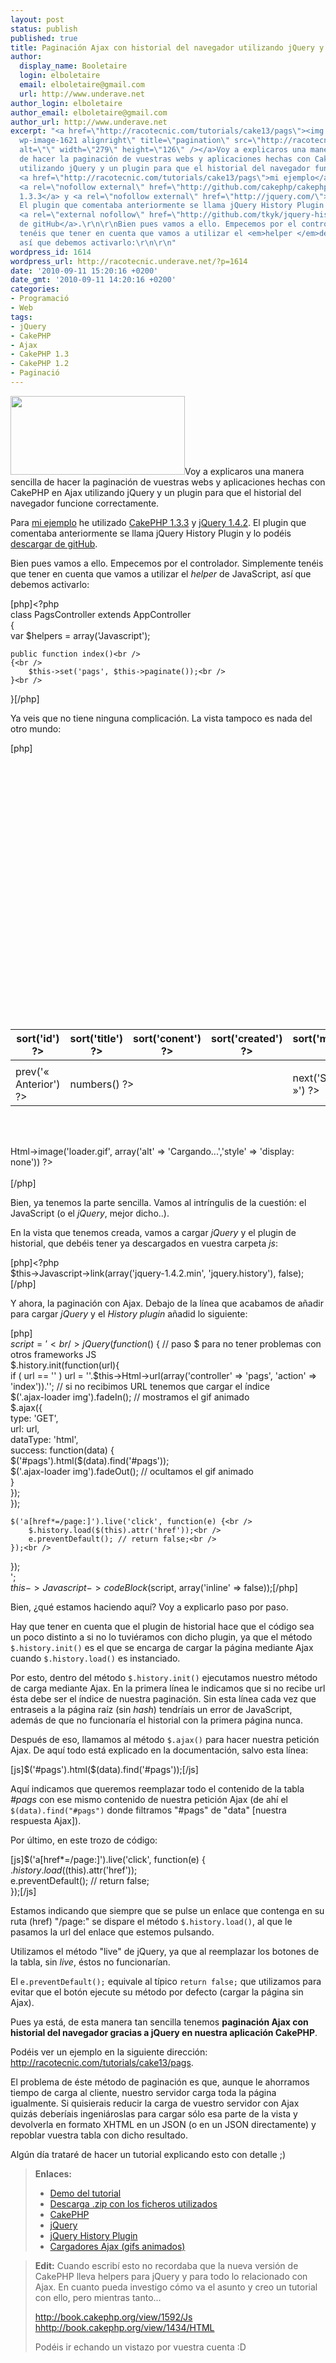 ```yaml
---
layout: post
status: publish
published: true
title: Paginación Ajax con historial del navegador utilizando jQuery y CakePHP 1.3.x
author:
  display_name: Booletaire
  login: elboletaire
  email: elboletaire@gmail.com
  url: http://www.underave.net
author_login: elboletaire
author_email: elboletaire@gmail.com
author_url: http://www.underave.net
excerpt: "<a href=\"http://racotecnic.com/tutorials/cake13/pags\"><img class=\"size-full
  wp-image-1621 alignright\" title=\"pagination\" src=\"http://racotecnic.com/wp-content/uploads/2010/09/pagination.png\"
  alt=\"\" width=\"279\" height=\"126\" /></a>Voy a explicaros una manera sencilla
  de hacer la paginación de vuestras webs y aplicaciones hechas con CakePHP en Ajax
  utilizando jQuery y un plugin para que el historial del navegador funcione correctamente.\r\n\r\nPara
  <a href=\"http://racotecnic.com/tutorials/cake13/pags\">mi ejemplo</a> he utilizado
  <a rel=\"nofollow external\" href=\"http://github.com/cakephp/cakephp/downloads\">CakePHP
  1.3.3</a> y <a rel=\"nofollow external\" href=\"http://jquery.com/\">jQuery 1.4.2</a>.
  El plugin que comentaba anteriormente se llama jQuery History Plugin y lo podéis
  <a rel=\"external nofollow\" href=\"http://github.com/tkyk/jquery-history-plugin\">descargar
  de gitHub</a>.\r\n\r\nBien pues vamos a ello. Empecemos por el controlador. Simplemente
  tenéis que tener en cuenta que vamos a utilizar el <em>helper </em>de JavaScript,
  así que debemos activarlo:\r\n\r\n"
wordpress_id: 1614
wordpress_url: http://racotecnic.underave.net/?p=1614
date: '2010-09-11 15:20:16 +0200'
date_gmt: '2010-09-11 14:20:16 +0200'
categories:
- Programació
- Web
tags:
- jQuery
- CakePHP
- Ajax
- CakePHP 1.3
- CakePHP 1.2
- Paginació
---
```


<a href="http://racotecnic.com/tutorials/cake13/pags"><img class="size-full wp-image-1621 alignright" title="pagination" src="http://racotecnic.com/wp-content/uploads/2010/09/pagination.png" alt="" width="279" height="126" /></a>Voy a explicaros una manera sencilla de hacer la paginación de vuestras webs y aplicaciones hechas con CakePHP en Ajax utilizando jQuery y un plugin para que el historial del navegador funcione correctamente.

Para <a href="http://racotecnic.com/tutorials/cake13/pags">mi ejemplo</a> he utilizado <a rel="nofollow external" href="http://github.com/cakephp/cakephp/downloads">CakePHP 1.3.3</a> y <a rel="nofollow external" href="http://jquery.com/">jQuery 1.4.2</a>. El plugin que comentaba anteriormente se llama jQuery History Plugin y lo podéis <a rel="external nofollow" href="http://github.com/tkyk/jquery-history-plugin">descargar de gitHub</a>.

Bien pues vamos a ello. Empecemos por el controlador. Simplemente tenéis que tener en cuenta que vamos a utilizar el <em>helper </em>de JavaScript, así que debemos activarlo:

<a id="more"></a><a id="more-1614"></a>

[php]<?php<br />
class PagsController extends AppController<br />
{<br />
    var $helpers = array('Javascript');

    public function index()<br />
    {<br />
        $this->set('pags', $this->paginate());<br />
    }<br />
}[/php]

Ya veis que no tiene ninguna complicación. La vista tampoco es nada del otro mundo:

[php]<table id='pags'><br />
    <thead><br />
        <tr><br />
            <th><?php echo $paginator->sort('id') ?></th><br />
            <th><?php echo $paginator->sort('title') ?></th><br />
            <th><?php echo $paginator->sort('conent') ?></th><br />
            <th><?php echo $paginator->sort('created') ?></th><br />
            <th><?php echo $paginator->sort('modified') ?></th><br />
        </tr><br />
    </thead><br />
    <tbody><br />
        <?php foreach ( $pags as $pag ): ?><br />
        <tr><br />
            <td><?php echo $pag['Pag']['id'] ?></td><br />
            <td><?php echo $pag['Pag']['title'] ?></td><br />
            <td><?php echo $pag['Pag']['conent'] ?></td><br />
            <td><?php echo $pag['Pag']['created'] ?></td><br />
            <td><?php echo $pag['Pag']['modified'] ?></td><br />
        </tr><br />
        <?php endforeach ?><br />
        <tr><br />
            <td><?php echo $paginator->prev('« Anterior') ?></td><br />
            <td colspan='3'><?php echo $paginator->numbers() ?></td><br />
            <td><?php echo $paginator->next('Siguiente »') ?></td><br />
        </tr><br />
    </tbody><br />
</table><br />
<div class='ajax-loader'><br />
	<?php echo $this->Html->image('loader.gif', array('alt' => 'Cargando...','style' => 'display: none')) ?><br />
</div><br />
[/php]

Bien, ya tenemos la parte sencilla. Vamos al intríngulis de la cuestión: el JavaScript (o el <em>jQuery</em>, mejor dicho..).

En la vista que tenemos creada, vamos a cargar <em>jQuery </em>y el plugin de historial, que debéis tener ya descargados en vuestra carpeta <em>js</em>:

[php]<?php<br />
$this->Javascript->link(array('jquery-1.4.2.min', 'jquery.history'), false);[/php]

Y ahora, la paginación con Ajax. Debajo de la línea que acabamos de añadir para cargar <em>jQuery </em>y el <em>History plugin</em> añadid lo siguiente:

[php]<br />
$script = '<br />
jQuery(function($) { // paso $ para no tener problemas con otros frameworks JS<br />
	$.history.init(function(url){<br />
		if ( url == '' ) url = ''.$this->Html->url(array('controller' => 'pags', 'action' => 'index')).''; // si no recibimos URL tenemos que cargar el índice<br />
                $('.ajax-loader img').fadeIn(); // mostramos el gif animado<br />
		$.ajax({<br />
			type: 'GET',<br />
			url: url,<br />
			dataType: 'html',<br />
			success: function(data) {<br />
				$('#pags').html($(data).find('#pags'));<br />
		                $('.ajax-loader img').fadeOut(); // ocultamos el gif animado<br />
			}<br />
		});<br />
	});

	$('a[href*=/page:]').live('click', function(e) {<br />
		$.history.load($(this).attr('href'));<br />
		e.preventDefault(); // return false;<br />
	});<br />
});<br />
';<br />
$this->Javascript->codeBlock($script, array('inline' => false));[/php]

Bien, ¿qué estamos haciendo aquí? Voy a explicarlo paso por paso.

Hay que tener en cuenta que el plugin de historial hace que el código sea un poco distinto a si no lo tuviéramos con dicho plugin, ya que el método `$.history.init()` es el que se encarga de cargar la página mediante Ajax cuando `$.history.load()` es instanciado.

Por esto, dentro del método `$.history.init()` ejecutamos nuestro método de carga mediante Ajax. En la primera línea le indicamos que si no recibe url ésta debe ser el índice de nuestra paginación. Sin esta línea cada vez que entraseis a la página raíz (sin <em>hash</em>) tendríais un error de JavaScript, además de que no funcionaría el historial con la primera página nunca.

Después de eso, llamamos al método `$.ajax()` para hacer nuestra petición Ajax. De aquí todo está explicado en la documentación, salvo esta línea:

[js]$('#pags').html($(data).find('#pags'));[/js]

Aquí indicamos que queremos reemplazar todo el contenido de la tabla <em>#pags</em> con ese mismo contenido de nuestra petición Ajax (de ahí el `$(data).find("#pags")` donde filtramos "#pags" de "data" [nuestra respuesta Ajax]).

Por último, en este trozo de código:

[js]$('a[href*=/page:]').live('click', function(e) {<br />
        $.history.load($(this).attr('href'));<br />
        e.preventDefault(); // return false;<br />
    });[/js]

Estamos indicando que siempre que se pulse un enlace que contenga en su ruta (href) "/page:" se dispare el método `$.history.load()`, al que le pasamos la url del enlace que estemos pulsando.

Utilizamos el método "live" de jQuery, ya que al reemplazar los botones de la tabla, sin <em>live</em>, éstos no funcionarían.

El `e.preventDefault();` equivale al típico `return false;` que utilizamos para evitar que el botón ejecute su método por defecto (cargar la página sin Ajax).

Pues ya está, de esta manera tan sencilla tenemos <strong>paginación Ajax con historial del navegador gracias a jQuery en nuestra aplicación CakePHP</strong>.

Podéis ver un ejemplo en la siguiente dirección: <a href="http://racotecnic.com/tutorials/cake13/pags">http://racotecnic.com/tutorials/cake13/pags</a>.

El problema de éste método de paginación es que, aunque le ahorramos tiempo de carga al cliente, nuestro servidor carga toda la página igualmente. Si quisierais reducir la carga de vuestro servidor con Ajax quizás deberíais ingeniároslas para cargar sólo esa parte de la vista y devolverla en formato XHTML en un JSON (o en un JSON directamente) y repoblar vuestra tabla con dicho resultado.

Algún día trataré de hacer un tutorial explicando esto con detalle ;)
<blockquote>
<strong>Enlaces:</strong>

<ul>
<li><a href="http://racotecnic.com/tutorials/cake13/pags">Demo del tutorial</a></li>
<li><a href="http://racotecnic.com/tutorials/2010/09/cake_jquery_pagination.zip">Descarga .zip con los ficheros utilizados</a></li>
<li><a rel="nofollow external" href="http://cakephp.org/">CakePHP</a></li>
<li><a rel="nofollow external" href="http://jquery.com/">jQuery</a></li>
<li><a rel="nofollow external" href="http://github.com/tkyk/jquery-history-plugin">jQuery History Plugin</a></li>
<li><a href="http://www.preloaders.net">Cargadores Ajax (gifs animados)</a></li>
</ul>
</blockquote>
<blockquote>
<strong>Edit:</strong> Cuando escribí esto no recordaba que la nueva versión de CakePHP lleva helpers para jQuery y para todo lo relacionado con Ajax. En cuanto pueda investigo cómo va el asunto y creo un tutorial con ello, pero mientras tanto...

<a href="http://book.cakephp.org/view/1592/Js" target="_blank" rel="nofollow">http://book.cakephp.org/view/1592/Js</a><br />
<a href="http://book.cakephp.org/view/1434/HTML" target="_blank" rel="nofollow">hhttp://book.cakephp.org/view/1434/HTML</a>

Podéis ir echando un vistazo por vuestra cuenta :D</blockquote>
